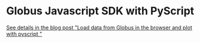 # Globus Javascript SDK with PyScript

[See details in the blog post "Load data from Globus in the browser and plot with pyscript
"](https://www.zonca.dev/posts/2024-05-16-globus-javascript-sdk-pyscript)
